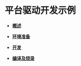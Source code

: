 # 平台驱动开发示例<a name="ZH-CN_TOPIC_0000001160802915"></a>

-   **[概述](概述-10.md)**  

-   **[环境准备](环境准备.md)**  

-   **[开发](开发-11.md)**  

-   **[编译及烧录](编译及烧录.md)**  


